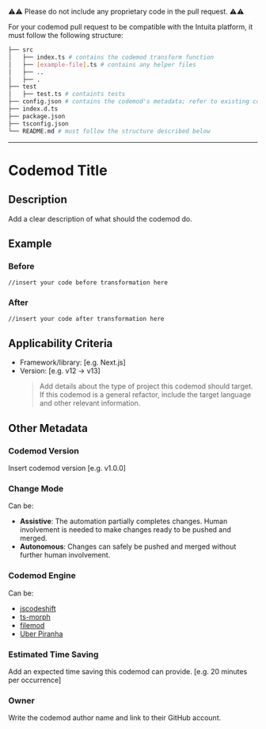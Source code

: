 :warning::warning: Please do not include any proprietary code in the pull request. :warning::warning:

For your codemod pull request to be compatible with the Intuita platform, it must follow the following structure:

```bash
├── src
│   ├── index.ts # contains the codemod transform function
│   ├── [example-file].ts # contains any helper files
│   ├── ..
│   ├── .
├── test
│   ├── test.ts # containts tests
├── config.json # contains the codemod's metadata; refer to existing codemods for the config file structure.
├── index.d.ts
├── package.json
├── tsconfig.json
└── README.md # must follow the structure described below
```

---

# Codemod Title

## Description

Add a clear description of what should the codemod do.

## Example

### Before

```
//insert your code before transformation here
```

### After

```
//insert your code after transformation here
```

## Applicability Criteria

-   Framework/library: [e.g. Next.js]
-   Version: [e.g. v12 -> v13]
    > Add details about the type of project this codemod should target. If this codemod is a general refactor, include the target language and other relevant information.

## Other Metadata

### Codemod Version

Insert codemod version [e.g. v1.0.0]

### Change Mode

Can be:

- **Assistive**: The automation partially completes changes. Human involvement is needed to make changes ready to be pushed and merged.
- **Autonomous**: Changes can safely be pushed and merged without further human involvement.

### **Codemod Engine**

Can be:

- [jscodeshift](https://github.com/facebook/jscodeshift)
- [ts-morph](https://github.com/dsherret/ts-morph)
- [filemod](https://github.com/intuita-inc/filemod/)
- [Uber Piranha](https://github.com/uber/piranha)

### Estimated Time Saving

Add an expected time saving this codemod can provide. [e.g. 20 minutes per occurrence]

### Owner

Write the codemod author name and link to their GitHub account.
